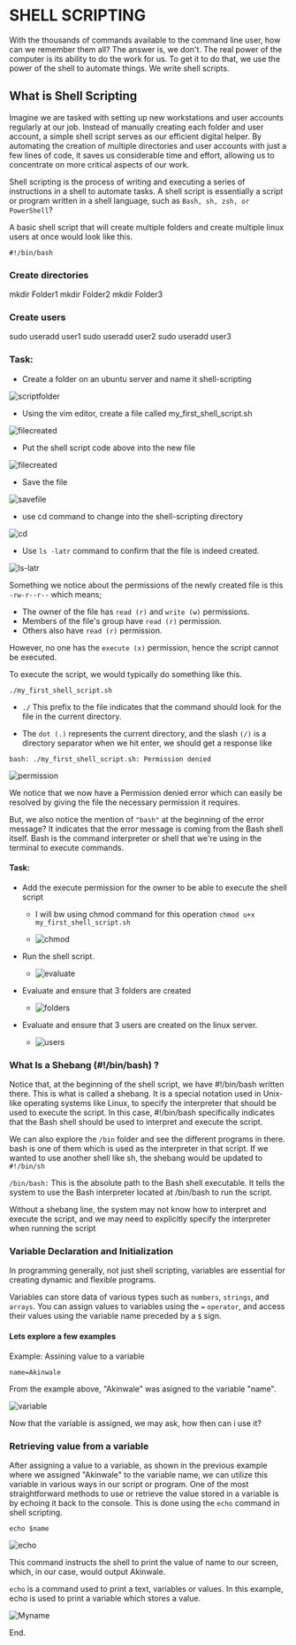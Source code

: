 # SHELL SCRIPTING

With the thousands of commands available to the command line user, how can we remember them all? The answer is, we don't. The real power of the computer is its ability to do the work for us. To get it to do that, we use the power of the shell to automate things. We write shell scripts.

## What is Shell Scripting

Imagine we are tasked with setting up new workstations and user accounts regularly at our job. Instead of manually creating each folder and user account, a simple shell script serves as our efficient digital helper. By automating the creation of multiple directories and user accounts with just a few lines of code, it saves us considerable time and effort, allowing us to concentrate on more critical aspects of our work.

Shell scripting is the process of writing and executing a series of instructions in a shell to automate tasks. A shell script is essentially a script or program written in a shell language, such as `Bash, sh, zsh, or PowerShell`?

A basic shell script that will create multiple folders and create multiple linux users at once would look like this.

`#!/bin/bash`

### Create directories
mkdir Folder1
mkdir Folder2
mkdir Folder3

### Create users
sudo useradd user1
sudo useradd user2
sudo useradd user3

### Task:

- Create a folder on an ubuntu server and name it shell-scripting

 ![scriptfolder](./img/01.scriptfolder.png)

- Using the vim editor, create a file called my_first_shell_script.sh

![filecreated](./img/02.firstfile.png)

- Put the shell script code above into the new file

![filecreated](./img/02.firstfile.png)

- Save the file

![savefile](./img/03.fileIn.png)

- use cd command to change into the shell-scripting directory

![cd](./img/05.cdshellScript.png)

- Use `ls -latr` command to confirm that the file is indeed created.

![ls-latr](./img/06.%20lslatr.png)

Something we notice about the permissions of the newly created file is this `-rw-r--r--` which means;

- The owner of the file has `read (r)` and `write (w)` permissions.
- Members of the file's group have `read (r)` permission.
- Others also have `read (r)` permission.
  
However, no one has the `execute (x)` permission, hence the script cannot be executed.

To execute the script, we would typically do something like this.

`./my_first_shell_script.sh`

- `./` This prefix to the file indicates that the command should look for the file in the current directory.
  
- The `dot (.)` represents the current directory, and the slash `(/)` is a directory separator
when we hit enter, we should get a response like

`bash: ./my_first_shell_script.sh: Permission denied`

![permission](./img/07.permission.png)

We notice that we now have a Permission denied error which can easily be resolved by giving the file the necessary permission it requires.

But, we also notice the mention of `"bash"` at the beginning of the error message? It indicates that the error message is coming from the Bash shell itself. Bash is the command interpreter or shell that we're using in the terminal to execute commands.

#### Task:

- Add the execute permission for the owner to be able to execute the shell script

    - I will bw using chmod command for this operation 
       `chmod u+x my_first_shell_script.sh`
    
    - ![chmod](./img/08.chmod.png)  

- Run the shell script.

   - ![evaluate](./img/09.evaluate.png)

- Evaluate and ensure that 3 folders are created

   - ![folders](./img/10.folders.png)

- Evaluate and ensure that 3 users are created on the linux server.

   - ![users](./img/11.users.png)

### What Is a Shebang (#!/bin/bash) ?

Notice that, at the beginning of the shell script, we have #!/bin/bash written there. This is what is called a shebang. It is a special notation used in Unix-like operating systems like Linux, to specify the interpreter that should be used to execute the script. In this case, #!/bin/bash specifically indicates that the Bash shell should be used to interpret and execute the script.

We can also explore the `/bin` folder and see the different programs in there. bash is one of them which is used as the interpreter in that script. If we wanted to use another shell like sh, the shebang would be updated to `#!/bin/sh`

`/bin/bash:` This is the absolute path to the Bash shell executable. It tells the system to use the Bash interpreter located at /bin/bash to run the script.

Without a shebang line, the system may not know how to interpret and execute the script, and we may need to explicitly specify the interpreter when running the script

### Variable Declaration and Initialization
   
In programming generally, not just shell scripting, variables are essential for creating dynamic and flexible programs.

Variables can store data of various types such as `numbers`, `strings`, and `arrays`. You can assign values to variables using the `=` `operator`, and access their values using the variable name preceded by a `$` sign.

#### Lets explore a few examples

Example: Assining value to a variable

`name=Akinwale`

From the example above, "Akinwale" was asigned to the variable "name".

![variable](./img/12.Variable.png)

Now that the variable is assigned, we may ask, how then can i use it?

### Retrieving value from a variable

After assigning a value to a variable, as shown in the previous example where we assigned "Akinwale" to the variable name, we can utilize this variable in various ways in our script or program. One of the most straightforward methods to use or retrieve the value stored in a variable is by echoing it back to the console. This is done using the `echo` command in shell scripting.

`echo $name`

![echo](./img/13.Echo.png)

This command instructs the shell to print the value of name to our screen, which, in our case, would output Akinwale.

`echo` is a command used to print a text, variables or values. In this example, echo is used to print a variable which stores a value.

![Myname](./img/14.name..png)


End.









